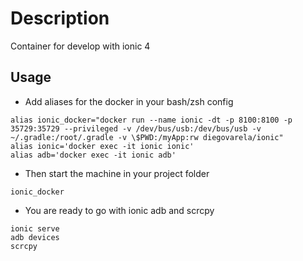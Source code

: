 # Description

Container for develop with ionic 4

## Usage

* Add aliases for the docker in your bash/zsh config

```
alias ionic_docker="docker run --name ionic -dt -p 8100:8100 -p 35729:35729 --privileged -v /dev/bus/usb:/dev/bus/usb -v ~/.gradle:/root/.gradle -v \$PWD:/myApp:rw diegovarela/ionic"
alias ionic='docker exec -it ionic ionic'
alias adb='docker exec -it ionic adb'
```

* Then start the machine in your project folder

```
ionic_docker
```

* You are ready to go with ionic adb and scrcpy

```
ionic serve
adb devices
scrcpy
```
